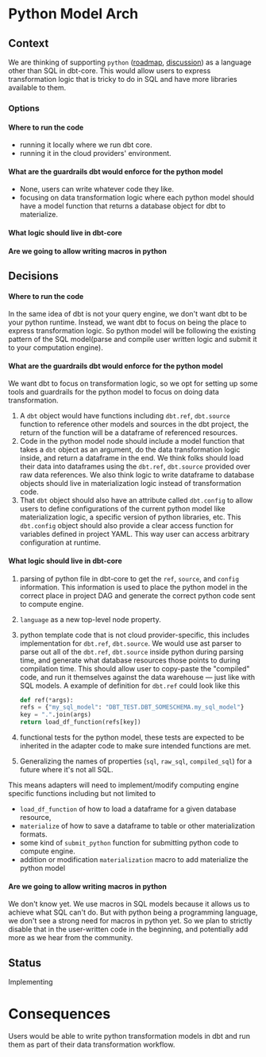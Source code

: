 # Python Model Arch

## Context
We are thinking of supporting `python` ([roadmap](https://github.com/dbt-labs/dbt-core/blob/main/docs/roadmap/2022-05-dbt-a-core-story.md#scene-3-python-language-dbt-models), [discussion](https://github.com/dbt-labs/dbt-core/discussions/5261)) as a language other than SQL in dbt-core. This would allow users to express transformation logic that is tricky to do in SQL and have more libraries available to them.

### Options

#### Where to run the code
- running it locally where we run dbt core.
- running it in the cloud providers' environment.

#### What are the guardrails dbt would enforce for the python model
- None, users can write whatever code they like.
- focusing on data transformation logic where each python model should have a model function that returns a database object for dbt to materialize.

#### What logic should live in dbt-core

#### Are we going to allow writing macros in python

## Decisions
#### Where to run the code
In the same idea of dbt is not your query engine, we don't want dbt to be your python runtime. Instead, we want dbt to focus on being the place to express transformation logic. So python model will be following the existing pattern of the SQL model(parse and compile user written logic and submit it to your computation engine).

#### What are the guardrails dbt would enforce for the python model
We want dbt to focus on transformation logic, so we opt for setting up some tools and guardrails for the python model to focus on doing data transformation.
1. A `dbt` object would have functions including `dbt.ref`, `dbt.source` function to reference other models and sources in the dbt project, the return of the function will be a dataframe of referenced resources. 
1. Code in the python model node should include a model function that takes a `dbt` object as an argument, do the data transformation logic inside, and return a dataframe in the end. We think folks should load their data into dataframes using the `dbt.ref`, `dbt.source` provided over raw data references. We also think logic to write dataframe to database objects should live in materialization logic instead of transformation code.
1. That `dbt` object should also have an attribute called `dbt.config` to allow users to define configurations of the current python model like materialization logic, a specific version of python libraries, etc. This `dbt.config` object should also provide a clear access function for variables defined in project YAML. This way user can access arbitrary configuration at runtime.

#### What logic should live in dbt-core

1. parsing of python file in dbt-core to get the `ref`, `source`, and `config` information. This information is used to place the python model in the correct place in project DAG and generate the correct python code sent to compute engine. 
1. `language` as a new top-level node property.
1. python template code that is not cloud provider-specific, this includes implementation for `dbt.ref`, `dbt.source`. We would use ast parser to parse out all of the `dbt.ref`, `dbt.source` inside python during parsing time, and generate what database resources those points to during compilation time. This should allow user to copy-paste the "compiled" code, and run it themselves against the data warehouse — just like with SQL models. A example of definition for `dbt.ref` could look like this
    ```python
    def ref(*args):
    refs = {"my_sql_model": "DBT_TEST.DBT_SOMESCHEMA.my_sql_model"}
    key = ".".join(args)
    return load_df_function(refs[key])
    ```

1. functional tests for the python model, these tests are expected to be inherited in the adapter code to make sure intended functions are met.
1. Generalizing the names of properties (`sql`, `raw_sql`, `compiled_sql`) for a future where it's not all SQL.

This means adapters will need to implement/modify computing engine specific functions including but not limited to
- `load_df_function` of how to load a dataframe for a given database resource, 
- `materialize` of how to save a dataframe to table or other materialization formats.
- some kind of `submit_python` function for submitting python code to compute engine.
- addition or modification `materialization` macro to add materialize the python model


#### Are we going to allow writing macros in python

We don't know yet. We use macros in SQL models because it allows us to achieve what SQL can't do. But with python being a programming language, we don't see a strong need for macros in python yet. So we plan to strictly disable that in the user-written code in the beginning, and potentially add more as we hear from the community.

## Status
Implementing

# Consequences
Users would be able to write python transformation models in dbt and run them as part of their data transformation workflow.
